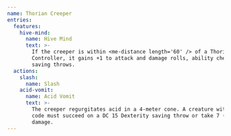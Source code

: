 ```yaml
---
name: Thorian Creeper
entries:
  features:
    hive-mind:
      name: Hive Mind
      text: >-
        If the creeper is within <me-distance length='60' /> of a Thorian
        Controller, it gains +1 to attack and damage rolls, ability checks, and
        saving throws.
  actions:
    slash:
      name: Slash
    acid-vomit:
      name: Acid Vomit
      text: >-
        The creeper regurgitates acid in a 4-meter cone. A creature within the
        code must succeed on a DC 15 Dexterity saving throw or take 7 (2d6) acid
        damage.
---
```

